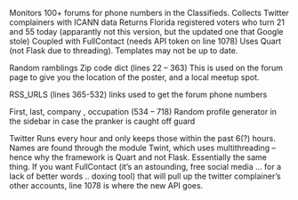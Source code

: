Monitors 100+ forums for phone numbers in the Classifieds.
Collects Twitter complainers with ICANN data
Returns Florida registered voters who turn 21 and 55 today (apparantly not this version, but the updated one that Google stole)
Coupled with FullContact (needs API token on line 1078)
Uses Quart (not Flask due to threading).  Templates may not be up to date.

Random ramblings
Zip code dict (lines 22 – 363)
	This is used on the forum page to give you the location of the poster, and a local meetup spot.

RSS_URLS (lines 365-532) links used to get the forum phone numbers 

First, last, company , occupation (534 – 718)
	Random profile generator in the sidebar in case the pranker is caught off guard

Twitter
Runs every hour and only keeps those within the past 6(?) hours.
Names are found through the module Twint, which uses multithreading – hence why the framework is Quart and not Flask. Essentially the same thing.
If you want FullContact (it’s an astounding, free social media … for a lack of better words .. doxing tool) that will pull up the twitter complainer’s other accounts, line 1078 is where the new API goes.
